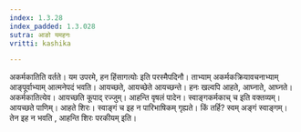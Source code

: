 ```yaml
---
index: 1.3.28
index_padded: 1.3.028
sutra: आङो यमहनः
vritti: kashika

---
```

अकर्मकातिति वर्तते। यम उपरमे, हन हिंसागत्योः इति परस्मैपदिनौ। ताभ्याम् अकर्मकक्रियावचनाभ्याम् आङ्पूर्वाभ्याम् आत्मनेपदं भवति। आयच्छते, आयच्छेते आयच्छन्ते। हनः खल्वपि आहते, आघ्नाते, आघ्नते। अकर्मकातित्येव। आयच्छति कूपाद् रज्जुम्। आहन्ति वृषलं पादेन। स्वाङ्गकर्मकाच् च इति वक्तव्यम्। आयच्छते पाणिम्। आहते शिरः। स्वाङ्गं च इह न पारिभाषिकम् गृह्यते। किं तर्हि? स्वम् अङ्गं स्वाङ्गम्। तेन इह न भवति , आहन्ति शिरः परकीयम् इति।